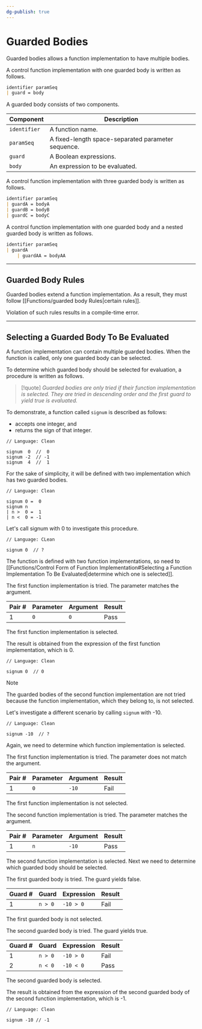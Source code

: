 ```yaml
---
dg-publish: true
---
```

# Guarded Bodies

Guarded bodies allows a function implementation to have multiple bodies.

A control function implementation with one guarded body is written as follows.

```markdown
identifier paramSeq
| guard = body
```

A guarded body consists of two components.

| Component    | Description                                        |
| ------------ | -------------------------------------------------- |
| `identifier` | A function name.                                   |
| `paramSeq`   | A fixed-length space-separated parameter sequence. |
| `guard`      | A Boolean expressions.                             |
| `body`       | An expression to be evaluated.                     |

A control function implementation with three guarded body is written as follows.

```markdown
identifier paramSeq
| guardA = bodyA
| guardB = bodyB
| guardC = bodyC
```

A control function implementation with one guarded body and a nested guarded body is written as follows.

```markdown
identifier paramSeq
| guardA
    | guardAA = bodyAA
```

---

## Guarded Body Rules

Guarded bodies extend a function implementation.
As a result, they must follow [[Functions/guarded body Rules|certain rules]].

Violation of such rules results in a compile-time error.

---

## Selecting a Guarded Body To Be Evaluated

A function implementation can contain multiple guarded bodies.
When the function is called, only one guarded body can be selected.

To determine which guarded body should be selected for evaluation, a procedure is written as follows.

> [!quote]
> *Guarded bodies are only tried if their function implementation is selected.*
> *They are tried in descending order and the first guard to yield true is evaluated.*

To demonstrate, a function called `signum` is described as follows:
- accepts one integer, and
- returns the sign of that integer.

```Clean
// Language: Clean

signum  0  //  0
signum -2  // -1
signum  4  //  1
```

For the sake of simplicity, it will be defined with two implementation which has two guarded bodies.

```
// Language: Clean

signum 0 =  0
signum n
| n >  0 =  1
| n <  0 = -1
```

Let's call signum with 0 to investigate this procedure.

```
// Language: CLean

signum 0  // ?
```

The function is defined with two function implementations, so need to [[Functions/Control Form of Function Implementation#Selecting a Function Implementation To Be Evaluated|determine which one is selected]].

The first function implementation is tried.
The parameter matches the argument.

| Pair # | Parameter | Argument | Result |
| ------ | --------- | -------- | ------ |
| 1      | `0`       | `0`      | Pass   |

The first function implementation is selected.

The result is obtained from the expression of the first function implementation, which is 0.

```Clean
// Language: Clean

signum 0  // 0
```

> [!note]
> The guarded bodies of the second function implementation are not tried because the function implementation, which they belong to, is not selected.

Let's investigate a different scenario by calling `signum` with -10.

```Clean
// Language: Clean

signum -10  // ?
```

Again, we need to determine which function implementation is selected.

The first function implementation is tried. 
The parameter does not match the argument.

| Pair # | Parameter | Argument | Result |
| ------ | --------- | -------- | ------ |
| 1      | `0`       | `-10`    | Fail   |

The first function implementation is not selected.

The second function implementation is tried.
The parameter matches the argument.

| Pair # | Parameter | Argument | Result |
| ------ | --------- | -------- | ------ |
| 1      | `n`       | `-10`    | Pass   |

The second function implementation is selected.
Next we need to determine which guarded body should be selected.

The first guarded body is tried.
The guard yields false.

| Guard  # | Guard   | Expression | Result |
| -------- | ------- | ---------- | ------ |
| 1        | `n > 0` | `-10 > 0`  | Fail   |

The first guarded body is not selected.

The second guarded body is tried.
The guard yields true.

| Guard  # | Guard   | Expression | Result |
| -------- | ------- | ---------- | ------ |
| 1        | `n > 0` | `-10 > 0`  | Fail   |
| 2        | `n < 0` | `-10 < 0`  | Pass   |

The second guarded body is selected.

The result is obtained from the expression of the second guarded body of the second function implementation, which is -1.

```Clean
// Language: Clean

signum -10 // -1
```